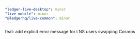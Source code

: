 ```yaml
---
"ledger-live-desktop": minor
"live-mobile": minor
"@ledgerhq/live-common": minor
---
```


feat: add explicit error message for LNS users swapping Cosmos
